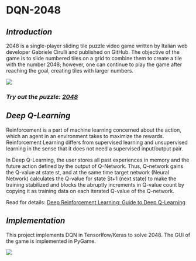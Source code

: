 # DQN-2048

## ***Introduction***

2048 is a single-player sliding tile puzzle video game written by Italian web developer Gabriele Cirulli and published on GitHub. The objective of the game is to slide numbered tiles on a grid to combine them to create a tile with the number 2048; however, one can continue to play the game after reaching the goal, creating tiles with larger numbers.

![](https://upload.wikimedia.org/wikipedia/commons/f/f9/2048_win.png)

### ***Try out the puzzle: [2048](https://play2048.co/)***

## ***Deep Q-Learning***

Reinforcement is a part of machine learning concerned about the action, which an agent in an environment takes to maximize the rewards. Reinforcement Learning differs from supervised learning and unsupervised learning in the sense that it does not need a supervised input/output pair.

In Deep Q-Learning, the user stores all past experiences in memory and the future action defined by the output of  Q-Network. Thus, Q-network gains the Q-value at state st, and at the same time target network (Neural Network) calculates the Q-value for state St+1 (next state) to make the training stabilized and blocks the abruptly increments in Q-value count by copying it as training data on each iterated Q-value of the Q-network.

Read for details: [Deep Reinforcement Learning: Guide to Deep Q-Learning](https://www.mlq.ai/deep-reinforcement-learning-q-learning/)

## ***Implementation***

This project implements DQN in Tensorlfow/Keras to solve 2048.
The GUI of the game is implemented in PyGame.

![](images/sample.gif)

